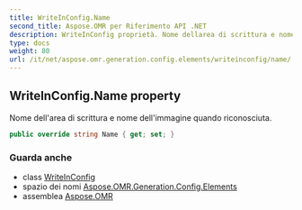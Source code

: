 ```yaml
---
title: WriteInConfig.Name
second_title: Aspose.OMR per Riferimento API .NET
description: WriteInConfig proprietà. Nome dellarea di scrittura e nome dellimmagine quando riconosciuta.
type: docs
weight: 80
url: /it/net/aspose.omr.generation.config.elements/writeinconfig/name/
---
```

## WriteInConfig.Name property

Nome dell'area di scrittura e nome dell'immagine quando riconosciuta.

```csharp
public override string Name { get; set; }
```

### Guarda anche

* class [WriteInConfig](../)
* spazio dei nomi [Aspose.OMR.Generation.Config.Elements](../../writeinconfig/)
* assemblea [Aspose.OMR](../../../)


